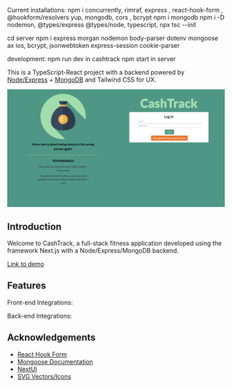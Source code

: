 Current installations:
npm i concurrently, rimraf, express , react-hook-form , @hookform/resolvers yup, mongodb, cors , bcrypt
npm i mongodb
npm i -D nodemon, @types/express @types/node, typescript,
npx tsc --init

cd server
npm i express morgan nodemon body-parser dotenv mongoose ax
ios, bcrypt, jsonwebtoken
express-session cookie-parser

development:
npm run dev in cashtrack
npm start in server

This is a TypeScript-React project with a backend powered by [Node/Express](https://expressjs.com/) + [MongoDB](https://www.mongodb.com/) and Tailwind CSS for UX.

<!-- Deployed via Vercel & PythonAnywhere: [Click here to visit the site](https://fitness-app-ousamuel.vercel.app/)
# SteelStance -->

[![Home Page Screen Shot](public/images/cashtrack.png)](https://raw.githubusercontent.com/ousamuel/CashTrack/main/public/images/cashtrack.png)

## Introduction

Welcome to CashTrack, a full-stack fitness application developed using the framework Next.js with a Node/Express/MongoDB backend. 

[Link to demo](https://www.loom.com/share/a811ea6664ad44ea8a67e11eb4f71439?sid=b6286fa8-1e6d-4dbb-8fb9-6c07f22d93b0)

## Features

Front-end Integrations:

Back-end Integrations:
<!-- 
- User authentication via Flask-Login and Flask-Bcrypt for secure session management and password hashing
- Object-relational mapping utilizing SQLAlchemy
- RESTful API with full CRUD + CORS for cross-origin requests -->

## Acknowledgements

- [React Hook Form](https://react-hook-form.com/)
- [Mongoose Documentation](https://mongoosejs.com/)
- [NextUI](https://nextui.org/)
- [SVG Vectors/Icons](https://www.svgrepo.com/)

<!-- ## To run this repository on your local machine: -->

<!-- Clone the repository

```bash
git clone git@github.com:ousamuel/fitness-app.git
```

Install all required dependencies

```bash
chmod +x setup.sh
bash setup.sh
```

Open two different terminals

Terminal 1: cd into the 1-next directory

- Open providers.js
- Change line 17 to:

```bash
const BACKEND_URL = "http://localhost:3000";
```

Run this command

```bash
npm run dev
```

Terminal 2: cd into the 2-flask directory

- Open app.py
- Comment out lines 16, 31, 32
- Uncomment lines 17, 29, 30

Add this block to end of app.py

```bash
if __name__ == "__main__":
    app.run(port=5555, debug = True )
```

Run this command

```bash
python app.py
```

To re-seed the database with sample data:

```bash
python seed.py
```

Open [http://localhost:3000](http://localhost:3000) with your browser to see the result.

Sample User Logins(1-5):

- email: user1@gmail.com
- password: user1pass

By default:
Next.js server is ran on port 3000 & Flask application on port 5500 -->
